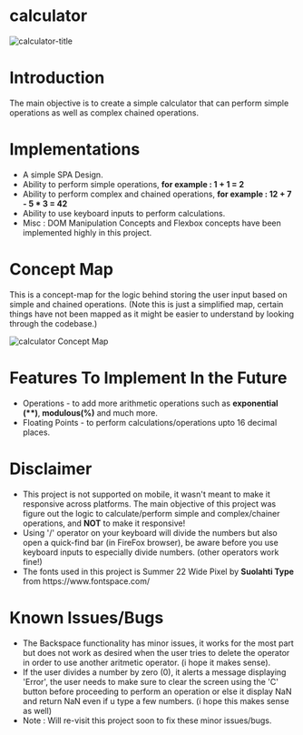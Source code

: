 # calculator

![calculator-title](https://github.com/mohammednumaan/calculator/assets/138296610/d0bb1cc8-cd5f-4bed-96fa-2f8d42581f9c)

# Introduction

The main objective is to create a simple calculator that can perform simple operations as well as complex chained operations.

# Implementations
<ul>
  <li> A simple SPA Design.</li>
  <li> Ability to perform simple operations, <b>for example : 1 + 1 = 2</b></li>
  <li> Ability to perform complex and chained operations, <b>for example : 12 + 7 - 5 * 3 = 42</b></li>
  <li> Ability to use keyboard inputs to perform calculations.</li>
  <li> Misc : DOM Manipulation Concepts and Flexbox concepts have been implemented highly in this project.</li>
</ul>

# Concept Map

This is a concept-map for the logic behind storing the user input based on simple and chained operations. (Note this is just a simplified map, certain things have not been mapped as it might be easier to understand by looking through the codebase.)

![calculator Concept Map](https://github.com/mohammednumaan/calculator/assets/138296610/4682d063-e2f4-40d9-9117-e58c5d5b73de)


# Features To Implement In the Future

<ul>
  <li>Operations - to add more arithmetic operations such as <b>exponential (**)</b>,<b> modulous(%)</b> and much more.</li>
  <li>Floating Points - to perform calculations/operations upto 16 decimal places.</li>
</ul>

# Disclaimer

<ul>
  <li>This project is not supported on mobile, it wasn't meant to make it responsive across platforms. The main objective of this project was figure out the logic to calculate/perform simple and complex/chainer operations, and <b>NOT</b> to make it responsive!</li>
  <li>Using '/' operator on your keyboard will divide the numbers but also open a quick-find bar (in FireFox browser), be aware before you use keyboard inputs to especially divide numbers. (other operators work fine!)
  <li>The fonts used in this project is Summer 22 Wide Pixel by <b>Suolahti Type</b> from https://www.fontspace.com/</li>
</ul>

# Known Issues/Bugs

<ul>
  <li>The Backspace functionality has minor issues, it works for the most part but does not work as desired when the user tries to delete the operator in order to use another aritmetic operator. (i hope it makes sense).</li>
  <li>If the user divides a number by zero (0), it alerts a message displaying 'Error', the user needs to make sure to clear the screen using the 'C' button before proceeding to perform an operation or else it display NaN and return NaN even if u type a few numbers. (i hope this makes sense as well)</li>
  <li> Note : Will re-visit this project soon to fix these minor issues/bugs.</li>
</ul>

